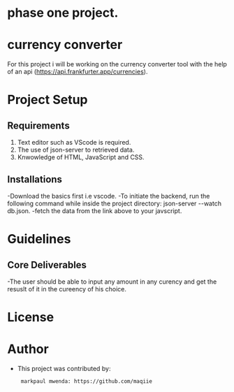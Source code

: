 # phase one project.

# currency converter


For this project i will be working on the currency converter tool with the help  of an api (https://api.frankfurter.app/currencies).


 # Project Setup

 ## Requirements

 1. Text editor such as VScode is required.
 2. The use of json-server to retrieved data.
 3. Knwowledge of HTML, JavaScript and CSS.


  ## Installations
  -Download the basics first i.e vscode.
  -To initiate the backend, run the following command while inside the project directory: json-server --watch db.json.
  -fetch the data from the link above to your javscript.


   # Guidelines

 ## Core Deliverables
 -The user should be able to input any amount in any curency and get the resuslt of it in the cureency of his choice.




# License




 # Author 
 
 - This project was contributed by:

        markpaul mwenda: https://github.com/maqiie